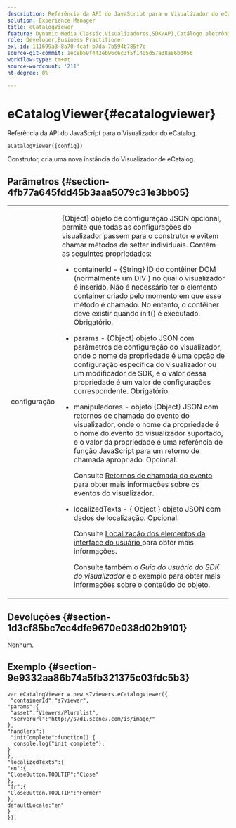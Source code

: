 ```yaml
---
description: Referência da API do JavaScript para o Visualizador do eCatalog.
solution: Experience Manager
title: eCatalogViewer
feature: Dynamic Media Classic,Visualizadores,SDK/API,Catálogo eletrônico
role: Developer,Business Practitioner
exl-id: 111699a3-8a70-4caf-b7da-7b594b785f7c
source-git-commit: 1ec8b59f442eb96c6c3f5f1405d57a38a86bd056
workflow-type: tm+mt
source-wordcount: '211'
ht-degree: 0%

---
```


# eCatalogViewer{#ecatalogviewer}

Referência da API do JavaScript para o Visualizador do eCatalog.

`eCatalogViewer([config])`

Construtor, cria uma nova instância do Visualizador de eCatalog.

## Parâmetros {#section-4fb77a645fdd45b3aaa5079c31e3bb05}

<table id="table_896DFF34A68A403DB93A6D597461A573"> 
 <tbody> 
  <tr> 
   <td colname="col1"> <p> <span class="codeph"> <span class="varname"> configuração  </span> </span> </p> </td> 
   <td colname="col2"> <p> <span class="codeph"> {Object} objeto de configuração JSON  </span> opcional, permite que todas as configurações do visualizador passem para o construtor e evitem chamar métodos de setter individuais. Contém as seguintes propriedades: </p> <p> 
     <ul id="ul_266C711E8E75471E90C15F39A96A142F"> 
      <li id="li_71857BBD652243A094E936C2C8EA9702"> <p> <span class="codeph"> containerId  </span> -  <span class="codeph"> {String}  </span> ID do contêiner DOM (normalmente um  <span class="codeph"> DIV  </span>) no qual o visualizador é inserido. Não é necessário ter o elemento container criado pelo momento em que esse método é chamado. No entanto, o contêiner deve existir quando <span class="codeph"> init() </span> é executado. Obrigatório. </p> </li> 
      <li id="li_3D28979F04274AC9B507B33D4275FC3A"> <p> <span class="codeph"> params  </span> -  <span class="codeph"> {Object} objeto  </span> JSON com parâmetros de configuração do visualizador, onde o nome da propriedade é uma opção de configuração específica do visualizador ou um modificador de SDK, e o valor dessa propriedade é um valor de configurações correspondente. Obrigatório. </p> </li> 
      <li id="li_A40AC2167575415FB3383D070E27B9AB"> <p> <span class="codeph"> manipuladores  </span> - objeto  <span class="codeph"> {Object}  </span> JSON com retornos de chamada do evento do visualizador, onde o nome da propriedade é o nome do evento do visualizador suportado, e o valor da propriedade é uma referência de função JavaScript para um retorno de chamada apropriado. Opcional. </p> <p>Consulte <a href="../../../c-html5-s7-aem-asset-viewers/c-html5-20-ecatalog-viewer-about/c-html5-20-ecatalog-viewer-event-callbacks.md#concept-0bf5ff877043468db58ac62a92d002b6" format="dita" scope="local"> Retornos de chamada do evento </a> para obter mais informações sobre os eventos do visualizador. </p> </li> 
      <li id="li_FE5B330E98834CB08C16FCA694F31BE3"> <p> <span class="codeph"> localizedTexts  </span> - {  <span class="codeph"> Object  </span>} objeto JSON com dados de localização. Opcional. </p> <p>Consulte <a href="../../../c-html5-s7-aem-asset-viewers/c-html5-20-ecatalog-viewer-about/c-html5-20-ecatalog-viewer-localization.md#concept-cbfc39344c494eb7b9f6a272cff0cc74" format="dita" scope="local"> Localização dos elementos da interface do usuário </a> para obter mais informações. </p> <p>Consulte também o <i>Guia do usuário do SDK do visualizador</i> e o exemplo para obter mais informações sobre o conteúdo do objeto. </p> </li> 
     </ul> </p> </td> 
  </tr> 
 </tbody> 
</table>

## Devoluções {#section-1d3cf85bc7cc4dfe9670e038d02b9101}

Nenhum.

## Exemplo {#section-9e9332aa86b74a5fb321375c03fdc5b3}

```
var eCatalogViewer = new s7viewers.eCatalogViewer({ 
 "containerId":"s7viewer", 
"params":{ 
 "asset":"Viewers/Pluralist", 
 "serverurl":"http://s7d1.scene7.com/is/image/" 
}, 
"handlers":{ 
 "initComplete":function() { 
  console.log("init complete"); 
} 
}, 
"localizedTexts":{ 
"en":{ 
"CloseButton.TOOLTIP":"Close" 
}, 
"fr":{ 
"CloseButton.TOOLTIP":"Fermer" 
}, 
defaultLocale:"en" 
} 
});
```
